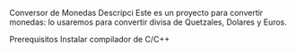 Conversor de Monedas
Descripci
Este es un proyecto para convertir monedas: lo usaremos para convertir divisa de Quetzales, Dolares y Euros.

Prerequisitos
Instalar compilador de C/C++
